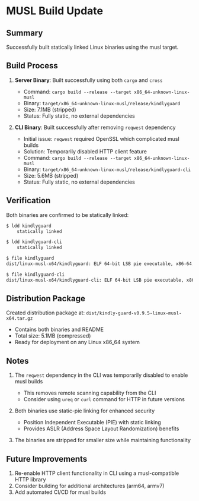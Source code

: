 # MUSL Build Update

## Summary

Successfully built statically linked Linux binaries using the musl target.

## Build Process

1. **Server Binary**: Built successfully using both `cargo` and `cross`
   - Command: `cargo build --release --target x86_64-unknown-linux-musl`
   - Binary: `target/x86_64-unknown-linux-musl/release/kindlyguard`
   - Size: 7.1MB (stripped)
   - Status: Fully static, no external dependencies

2. **CLI Binary**: Built successfully after removing `reqwest` dependency
   - Initial issue: `reqwest` required OpenSSL which complicated musl builds
   - Solution: Temporarily disabled HTTP client feature
   - Command: `cargo build --release --target x86_64-unknown-linux-musl`
   - Binary: `target/x86_64-unknown-linux-musl/release/kindlyguard-cli`
   - Size: 5.6MB (stripped)
   - Status: Fully static, no external dependencies

## Verification

Both binaries are confirmed to be statically linked:
```bash
$ ldd kindlyguard
	statically linked

$ ldd kindlyguard-cli
	statically linked

$ file kindlyguard
dist/linux-musl-x64/kindlyguard: ELF 64-bit LSB pie executable, x86-64, version 1 (SYSV), static-pie linked, stripped

$ file kindlyguard-cli
dist/linux-musl-x64/kindlyguard-cli: ELF 64-bit LSB pie executable, x86-64, version 1 (SYSV), static-pie linked, BuildID[sha1]=b671f48de924f75d4cb7c22fcf22e15be3137a8b, stripped
```

## Distribution Package

Created distribution package at: `dist/kindly-guard-v0.9.5-linux-musl-x64.tar.gz`
- Contains both binaries and README
- Total size: 5.1MB (compressed)
- Ready for deployment on any Linux x86_64 system

## Notes

1. The `reqwest` dependency in the CLI was temporarily disabled to enable musl builds
   - This removes remote scanning capability from the CLI
   - Consider using `ureq` or `curl` command for HTTP in future versions

2. Both binaries use static-pie linking for enhanced security
   - Position Independent Executable (PIE) with static linking
   - Provides ASLR (Address Space Layout Randomization) benefits

3. The binaries are stripped for smaller size while maintaining functionality

## Future Improvements

1. Re-enable HTTP client functionality in CLI using a musl-compatible HTTP library
2. Consider building for additional architectures (arm64, armv7)
3. Add automated CI/CD for musl builds